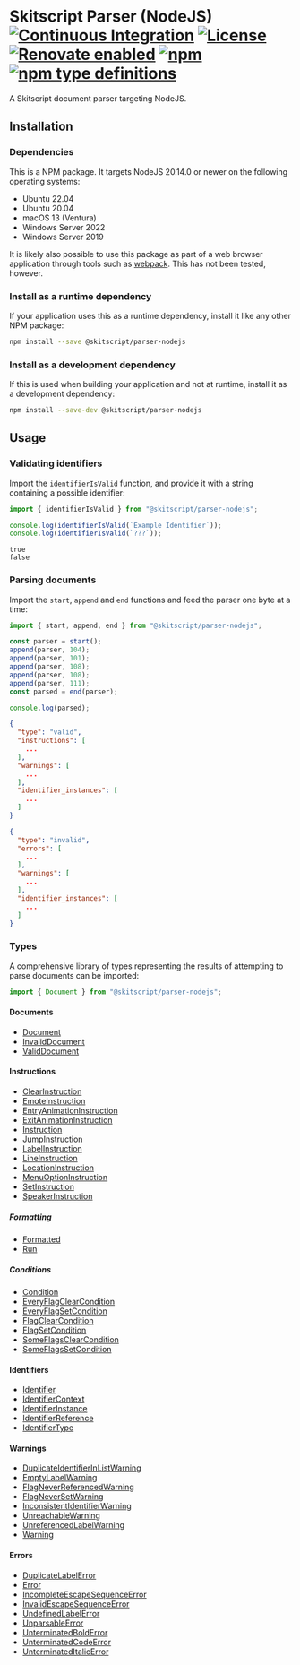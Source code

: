 # Skitscript Parser (NodeJS) [![Continuous Integration](https://github.com/skitscript/parser-nodejs/workflows/Continuous%20Integration/badge.svg)](https://github.com/skitscript/parser-nodejs/actions) [![License](https://img.shields.io/github/license/skitscript/parser-nodejs.svg)](https://github.com/skitscript/parser-nodejs/blob/master/license) [![Renovate enabled](https://img.shields.io/badge/renovate-enabled-brightgreen.svg)](https://renovatebot.com/) [![npm](https://img.shields.io/npm/v/@skitscript/parser-nodejs.svg)](https://www.npmjs.com/package/@skitscript/parser-nodejs) [![npm type definitions](https://img.shields.io/npm/types/@skitscript/parser-nodejs.svg)](https://www.npmjs.com/package/@skitscript/parser-nodejs)

A Skitscript document parser targeting NodeJS.

## Installation

### Dependencies

This is a NPM package.  It targets NodeJS 20.14.0 or newer on the following
operating systems:

- Ubuntu 22.04
- Ubuntu 20.04
- macOS 13 (Ventura)
- Windows Server 2022
- Windows Server 2019

It is likely also possible to use this package as part of a web browser
application through tools such as [webpack](https://webpack.js.org/).  This has
not been tested, however.

### Install as a runtime dependency

If your application uses this as a runtime dependency, install it like any other
NPM package:

```bash
npm install --save @skitscript/parser-nodejs
```

### Install as a development dependency

If this is used when building your application and not at runtime, install it as
a development dependency:

```bash
npm install --save-dev @skitscript/parser-nodejs
```

## Usage

### Validating identifiers

Import the `identifierIsValid` function, and provide it with a string containing
a possible identifier:

```typescript
import { identifierIsValid } from "@skitscript/parser-nodejs";

console.log(identifierIsValid(`Example Identifier`));
console.log(identifierIsValid(`???`));
```

```
true
false
```

### Parsing documents

Import the `start`, `append` and `end` functions and feed the parser one byte at
a time:

```typescript
import { start, append, end } from "@skitscript/parser-nodejs";

const parser = start();
append(parser, 104);
append(parser, 101);
append(parser, 108);
append(parser, 108);
append(parser, 111);
const parsed = end(parser);

console.log(parsed);
```

```json
{
  "type": "valid",
  "instructions": [
    ...
  ],
  "warnings": [
    ...
  ],
  "identifier_instances": [
    ...
  ]
}
```

```json
{
  "type": "invalid",
  "errors": [
    ...
  ],
  "warnings": [
    ...
  ],
  "identifier_instances": [
    ...
  ]
}
```

### Types

A comprehensive library of types representing the results of attempting to parse
documents can be imported:

```typescript
import { Document } from "@skitscript/parser-nodejs";
```

#### Documents

- [Document](./Document)
- [InvalidDocument](./InvalidDocument)
- [ValidDocument](./ValidDocument)

#### Instructions

- [ClearInstruction](./ClearInstruction)
- [EmoteInstruction](./EmoteInstruction)
- [EntryAnimationInstruction](./EntryAnimationInstruction)
- [ExitAnimationInstruction](./ExitAnimationInstruction)
- [Instruction](./Instruction)
- [JumpInstruction](./JumpInstruction)
- [LabelInstruction](./LabelInstruction)
- [LineInstruction](./LineInstruction)
- [LocationInstruction](./LocationInstruction)
- [MenuOptionInstruction](./MenuOptionInstruction)
- [SetInstruction](./SetInstruction)
- [SpeakerInstruction](./SpeakerInstruction)

##### Formatting

- [Formatted](./Formatted)
- [Run](./Run)

##### Conditions

- [Condition](./Condition)
- [EveryFlagClearCondition](./EveryFlagClearCondition)
- [EveryFlagSetCondition](./EveryFlagSetCondition)
- [FlagClearCondition](./FlagClearCondition)
- [FlagSetCondition](./FlagSetCondition)
- [SomeFlagsClearCondition](./SomeFlagsClearCondition)
- [SomeFlagsSetCondition](./SomeFlagsSetCondition)

#### Identifiers

- [Identifier](./Identifier)
- [IdentifierContext](./IdentifierContext)
- [IdentifierInstance](./IdentifierInstance)
- [IdentifierReference](./IdentifierReference)
- [IdentifierType](./IdentifierType)

#### Warnings

- [DuplicateIdentifierInListWarning](./DuplicateIdentifierInListWarning)
- [EmptyLabelWarning](./EmptyLabelWarning)
- [FlagNeverReferencedWarning](./FlagNeverReferencedWarning)
- [FlagNeverSetWarning](./FlagNeverSetWarning)
- [InconsistentIdentifierWarning](./InconsistentIdentifierWarning)
- [UnreachableWarning](./UnreachableWarning)
- [UnreferencedLabelWarning](./UnreferencedLabelWarning)
- [Warning](./Warning)

#### Errors

- [DuplicateLabelError](./DuplicateLabelError)
- [Error](./Error)
- [IncompleteEscapeSequenceError](./IncompleteEscapeSequenceError)
- [InvalidEscapeSequenceError](./InvalidEscapeSequenceError)
- [UndefinedLabelError](./UndefinedLabelError)
- [UnparsableError](./UnparsableError)
- [UnterminatedBoldError](./UnterminatedBoldError)
- [UnterminatedCodeError](./UnterminatedCodeError)
- [UnterminatedItalicError](./UnterminatedItalicError)
